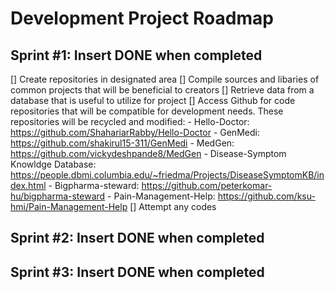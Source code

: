 # Development Project Roadmap 

## Sprint #1: Insert DONE when completed
  [] Create repositories in designated area
  [] Compile sources and libaries of common projects that will be beneficial to creators
  [] Retrieve data from a database that is useful to utilize for project
  [] Access Github for code repositories that will be compatible for development needs. These repositories will be recycled and modified: 
      - Hello-Doctor: https://github.com/ShahariarRabby/Hello-Doctor
      - GenMedi: https://github.com/shakirul15-311/GenMedi
      - MedGen: https://github.com/vickydeshpande8/MedGen
      - Disease-Symptom Knowldge Database: https://people.dbmi.columbia.edu/~friedma/Projects/DiseaseSymptomKB/index.html 
      - Bigpharma-steward: https://github.com/peterkomar-hu/bigpharma-steward
      - Pain-Management-Help: https://github.com/ksu-hmi/Pain-Management-Help
  [] Attempt any codes

## Sprint #2: Insert DONE when completed

## Sprint #3: Insert DONE when completed
